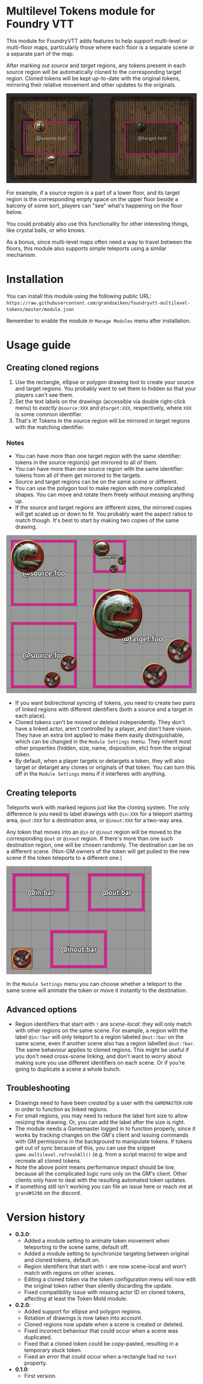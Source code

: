 # Multilevel Tokens module for Foundry VTT

This module for FoundryVTT adds features to help support multi-level or multi-floor maps, particularly those where each floor is a separate scene or a separate part of the map.

After marking out _source_ and _target_ regions, any tokens present in each source region will be automatically cloned to the corresponding target region. Cloned tokens will be kept up-to-date with the original tokens, mirroring their relative movement and other updates to the originals.

![Demo animation](demo/0.gif)

For example, if a source region is a part of a lower floor, and its target region is the corresponding empty space on the upper floor beside a balcony of some sort, players can "see" what's happening on the floor below.

You could probably also use this functionality for other interesting things, like crystal balls, or who knows.

As a bonus, since multi-level maps often need a way to travel between the floors, this module also supports simple teleports using a similar mechanism.

# Installation

You can install this module using the following public URL: `https://raw.githubusercontent.com/grandseiken/foundryvtt-multilevel-tokens/master/module.json`

Remember to enable the module in `Manage Modules` menu after installation.

# Usage guide

## Creating cloned regions

1. Use the rectangle, ellipse or polygon drawing tool to create your source and target regions. You probably want to set them to hidden so that your players can't see them.
2. Set the text labels on the drawings (accessible via double right-click menu) to _exactly_ `@source:XXX` and `@target:XXX`, respectively, where `XXX` is some common identifier.
3. That's it! Tokens in the source region will be mirrored in target regions with the matching identifier.

### Notes

* You can have more than one target region with the same identifier: tokens in the source region(s) get mirrored to all of them.
* You can have more than one source region with the same identifier: tokens from all of them get mirrored to the targets.
* Source and target regions can be on the same scene or different.
* You can use the polygon tool to make region with more complicated shapes. You can move and rotate them freely without messing anything up.
* If the source and target regions are different sizes, the mirrored copies will get scaled up or down to fit. You probably want the aspect ratios to match though. It's best to start by making two copies of the same drawing.

![Example image](demo/1.gif)

* If you want bidirectional syncing of tokens, you need to create two pairs of linked regions with different identifiers (both a source and a target in each place).
* Cloned tokens can't be moved or deleted independently. They don't have a linked actor, aren't controlled by a player, and don't have vision. They have an extra tint applied to make them easily distinguishable, which can be changed in the `Module Settings` menu. They inherit most other properties (hidden, size, name, disposition, etc) from the original token.
* By default, when a player targets or detargets a token, they will also target or detarget any clones or originals of that token. You can turn this off in the `Module Settings` menu if it interferes with anything.

## Creating teleports

Teleports work with marked regions just like the cloning system. The only difference is you need to label drawings with `@in:XXX` for a teleport starting area, `@out:XXX` for a destination area, or `@inout:XXX` for a two-way area.

Any token that moves into an `@in` or `@inout` region will be moved to the corresponding
`@out` or `@inout` region. If there's more than one such destination region, one will be chosen randomly. The destination can be on a different scene. (Non-GM owners of the token will get pulled to the new scene if the token teleports to a different one.)

![Example animation](demo/2.gif)

In the `Module Settings` menu you can choose whether a teleport to the same scene will animate the token or move it instantly to the destination.

## Advanced options

* Region identifiers that start with `!` are _scene-local_: they will only match with other regions on the same scene. For example, a region with the label `@in:!bar` will only teleport to a region labeled `@out:!bar` on the same scene, even if another scene also has a region labelled `@out:!bar`. The same behaviour applies to cloned regions. This might be useful if you don't need cross-scene linking, and don't want to worry about making sure you use different identifiers on each scene. Or if you're going to duplicate a scene a whole bunch.

## Troubleshooting

* Drawings need to have been _created_ by a user with the `GAMEMASTER` role in order to function as linked regions.
* For small regions, you may need to reduce the label font size to allow resizing the drawing. Or, you can add the label after the size is right.
* The module needs a Gamemaster logged in to function properly, since it works by tracking changes on the GM's client and issuing commands with GM permissions in the background to manipulate tokens. If tokens get out of sync because of this, you can use the snippet `game.multilevel.refreshAll()` (e.g. from a script macro) to wipe and recreate all cloned tokens.
* Note the above point means performance impact should be low, because all the complicated logic runs only on the GM's client. Other clients only have to deal with the resulting automated token updates.
* If something still isn't working you can file an issue here or reach me at `grand#5298` on the discord.

# Version history

* **0.3.0**:
  * Added a module setting to animate token movement when teleporting to the scene same, default off.
  * Added a module setting to synchronize targeting between original and cloned tokens, default on.
  * Region identifiers that start with `!` are now scene-local and won't match with regions on other scenes.
  * Editing a cloned token via the token configuration menu will now edit the original token rather than silently discarding the update.
  * Fixed compatibility issue with missing actor ID on cloned tokens, affecting at least the Token Mold module.
* **0.2.0**:
  * Added support for ellipse and polygon regions.
  * Rotation of drawings is now taken into account.
  * Cloned regions now update when a scene is created or deleted.
  * Fixed incorrect behaviour that could occur when a scene was duplicated.
  * Fixed that a cloned token could be copy-pasted, resulting in a temporary stuck token.
  * Fixed an error that could occur when a rectangle had no `text` property.
* **0.1.0**:
  * First version.
